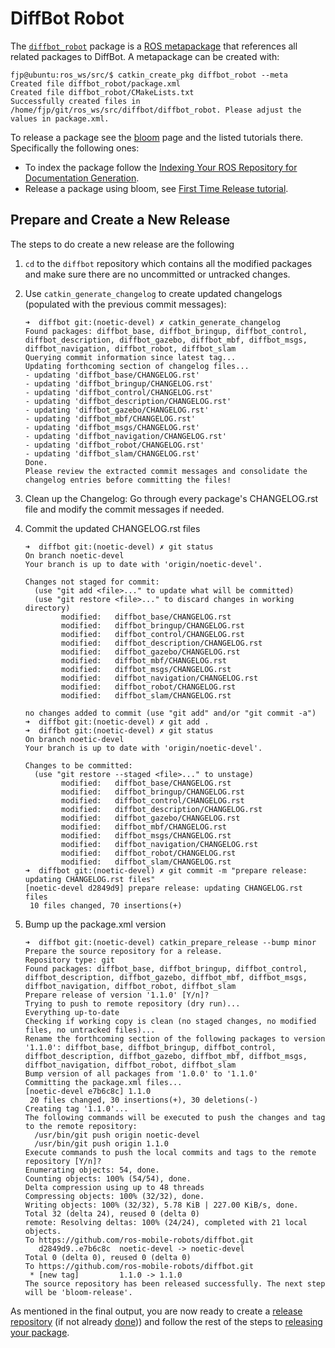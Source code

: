 # DiffBot Robot

The [`diffbot_robot`](https://github.com/ros-mobile-robots/diffbot/tree/noetic-devel/diffbot_robot) package is a 
[ROS metapackage](http://wiki.ros.org/Metapackages) that references all related packages to DiffBot.
A metapackage can be created with:

```console
fjp@ubuntu:ros_ws/src/$ catkin_create_pkg diffbot_robot --meta    
Created file diffbot_robot/package.xml
Created file diffbot_robot/CMakeLists.txt
Successfully created files in /home/fjp/git/ros_ws/src/diffbot/diffbot_robot. Please adjust the values in package.xml.
```

To release a package see the [bloom](http://wiki.ros.org/bloom) page and the listed tutorials there. Specifically the following ones:

- To index the package follow the [Indexing Your ROS Repository for Documentation Generation](http://wiki.ros.org/rosdistro/Tutorials/Indexing%20Your%20ROS%20Repository%20for%20Documentation%20Generation).
- Release a package using bloom, see [First Time Release tutorial](http://wiki.ros.org/bloom/Tutorials/FirstTimeRelease).

## Prepare and Create a New Release

The steps to do create a new release are the following

1. `cd` to the `diffbot` repository which contains all the modified packages and make sure there are no uncommitted or untracked changes.
2. Use `catkin_generate_changelog` to create updated changelogs (populated with the previous commit messages):

    ```console
    ➜  diffbot git:(noetic-devel) ✗ catkin_generate_changelog
    Found packages: diffbot_base, diffbot_bringup, diffbot_control, diffbot_description, diffbot_gazebo, diffbot_mbf, diffbot_msgs, diffbot_navigation, diffbot_robot, diffbot_slam
    Querying commit information since latest tag...
    Updating forthcoming section of changelog files...
    - updating 'diffbot_base/CHANGELOG.rst'
    - updating 'diffbot_bringup/CHANGELOG.rst'
    - updating 'diffbot_control/CHANGELOG.rst'
    - updating 'diffbot_description/CHANGELOG.rst'
    - updating 'diffbot_gazebo/CHANGELOG.rst'
    - updating 'diffbot_mbf/CHANGELOG.rst'
    - updating 'diffbot_msgs/CHANGELOG.rst'
    - updating 'diffbot_navigation/CHANGELOG.rst'
    - updating 'diffbot_robot/CHANGELOG.rst'
    - updating 'diffbot_slam/CHANGELOG.rst'
    Done.
    Please review the extracted commit messages and consolidate the changelog entries before committing the files!
    ```
3. Clean up the Changelog: Go through every package's CHANGELOG.rst file and modify the commit messages if needed.
4. Commit the updated CHANGELOG.rst files

    ```console
    ➜  diffbot git:(noetic-devel) ✗ git status
    On branch noetic-devel
    Your branch is up to date with 'origin/noetic-devel'.

    Changes not staged for commit:
      (use "git add <file>..." to update what will be committed)
      (use "git restore <file>..." to discard changes in working directory)
            modified:   diffbot_base/CHANGELOG.rst
            modified:   diffbot_bringup/CHANGELOG.rst
            modified:   diffbot_control/CHANGELOG.rst
            modified:   diffbot_description/CHANGELOG.rst
            modified:   diffbot_gazebo/CHANGELOG.rst
            modified:   diffbot_mbf/CHANGELOG.rst
            modified:   diffbot_msgs/CHANGELOG.rst
            modified:   diffbot_navigation/CHANGELOG.rst
            modified:   diffbot_robot/CHANGELOG.rst
            modified:   diffbot_slam/CHANGELOG.rst

    no changes added to commit (use "git add" and/or "git commit -a")
    ➜  diffbot git:(noetic-devel) ✗ git add .
    ➜  diffbot git:(noetic-devel) ✗ git status
    On branch noetic-devel
    Your branch is up to date with 'origin/noetic-devel'.

    Changes to be committed:
      (use "git restore --staged <file>..." to unstage)
            modified:   diffbot_base/CHANGELOG.rst
            modified:   diffbot_bringup/CHANGELOG.rst
            modified:   diffbot_control/CHANGELOG.rst
            modified:   diffbot_description/CHANGELOG.rst
            modified:   diffbot_gazebo/CHANGELOG.rst
            modified:   diffbot_mbf/CHANGELOG.rst
            modified:   diffbot_msgs/CHANGELOG.rst
            modified:   diffbot_navigation/CHANGELOG.rst
            modified:   diffbot_robot/CHANGELOG.rst
            modified:   diffbot_slam/CHANGELOG.rst
    ➜  diffbot git:(noetic-devel) ✗ git commit -m "prepare release: updating CHANGELOG.rst files"
    [noetic-devel d2849d9] prepare release: updating CHANGELOG.rst files
     10 files changed, 70 insertions(+)
    ```
5. Bump up the package.xml version

    ```console
    ➜  diffbot git:(noetic-devel) catkin_prepare_release --bump minor
    Prepare the source repository for a release.
    Repository type: git
    Found packages: diffbot_base, diffbot_bringup, diffbot_control, diffbot_description, diffbot_gazebo, diffbot_mbf, diffbot_msgs, diffbot_navigation, diffbot_robot, diffbot_slam
    Prepare release of version '1.1.0' [Y/n]?
    Trying to push to remote repository (dry run)...
    Everything up-to-date
    Checking if working copy is clean (no staged changes, no modified files, no untracked files)...
    Rename the forthcoming section of the following packages to version '1.1.0': diffbot_base, diffbot_bringup, diffbot_control, diffbot_description, diffbot_gazebo, diffbot_mbf, diffbot_msgs, diffbot_navigation, diffbot_robot, diffbot_slam
    Bump version of all packages from '1.0.0' to '1.1.0'
    Committing the package.xml files...
    [noetic-devel e7b6c8c] 1.1.0
     20 files changed, 30 insertions(+), 30 deletions(-)
    Creating tag '1.1.0'...
    The following commands will be executed to push the changes and tag to the remote repository:
      /usr/bin/git push origin noetic-devel
      /usr/bin/git push origin 1.1.0
    Execute commands to push the local commits and tags to the remote repository [Y/n]?
    Enumerating objects: 54, done.
    Counting objects: 100% (54/54), done.
    Delta compression using up to 48 threads
    Compressing objects: 100% (32/32), done.
    Writing objects: 100% (32/32), 5.78 KiB | 227.00 KiB/s, done.
    Total 32 (delta 24), reused 0 (delta 0)
    remote: Resolving deltas: 100% (24/24), completed with 21 local objects.
    To https://github.com/ros-mobile-robots/diffbot.git
       d2849d9..e7b6c8c  noetic-devel -> noetic-devel
    Total 0 (delta 0), reused 0 (delta 0)
    To https://github.com/ros-mobile-robots/diffbot.git
     * [new tag]         1.1.0 -> 1.1.0
    The source repository has been released successfully. The next step will be 'bloom-release'.
    ```

As mentioned in the final output, you are now ready to create a [release repository](http://wiki.ros.org/bloom/Tutorials/FirstTimeRelease#Creating_a_Release_Repository) (if not already [done](https://github.com/ros-mobile-robots-release))) and
follow the rest of the steps to [releasing your package](http://wiki.ros.org/bloom/Tutorials/FirstTimeRelease#Creating_a_Release_Repository).
